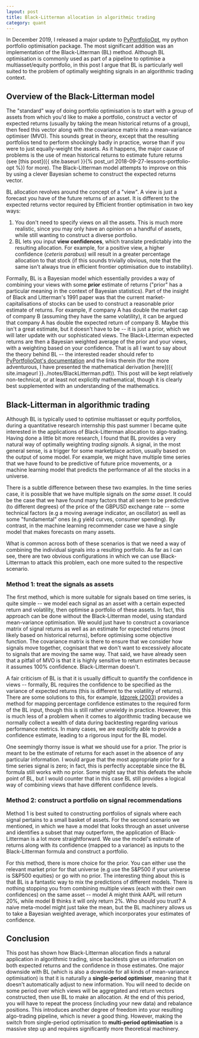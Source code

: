 ```yaml
---
layout: post
title: Black-Litterman allocation in algorithmic trading
category: quant
---
```


In December 2019, I released a major update to [PyPortfolioOpt](https://github.com/robertmartin8/PyPortfolioOpt), my python portfolio optimisation package. The most significant addition was an implementation of the Black-Litterman (BL) method. Although BL optimisation is commonly used as part of a pipeline to optimise a multiasset/equity portfolio, in this post I argue that BL is particularly well suited to the problem of optimally weighting signals in an algorithmic trading context.
<!--more-->

## Overview of the Black-Litterman model 

The "standard" way of doing portfolio optimisation is to start with a group of assets from which you'd like to make a portfolio, construct a vector of expected returns (usually by taking the mean historical returns of a group), then feed this vector along with the covariance matrix into a mean-variance optimiser (MVO). This sounds great in theory, except that the resulting portfolios tend to perform shockingly badly in practice, worse than if you were to just equally-weight the assets. As it happens, the major cause of problems is the use of mean historical returns to estimate future returns (see [this post]({{ site.baseurl }}{% post_url 2018-09-27-lessons-portfolio-opt %}) for more). The Black-Litterman model attempts to improve on this by using a clever Bayesian scheme to construct the expected returns vector. 

BL allocation revolves around the concept of a "view". A view is just a forecast you have of the future returns of an asset. It is different to the expected returns vector required by Efficient frontier optimisation in two key ways:

1. You don't need to specify views on all the assets. This is much more realistic, since you may only have an opinion on a handful of assets, while still wanting to construct a diverse portfolio.
2. BL lets you input **view confidences**, which translate predictably into the resulting allocation. For example, for a positive view, a higher confidence (*ceteris parabus*) will result in a greater percentage allocation to that stock (if this sounds trivially obvious, note that the same isn't always true in efficient frontier optimisation due to instability).

Formally, BL is a Bayesian model which essentially provides a way of combining your views with some **prior** estimate of returns ("prior" has a particular meaning in the context of Bayesian statistics). Part of the insight of Black and Litterman's 1991 paper was that the current market-capitalisations of stocks can be used to construct a reasonable prior estimate of returns. For example, if company A has double the market cap of company B (assuming they have the same volatility), it can be argued that company A has double the expected return of company B. Maybe this isn't a great estimate, but it doesn't have to be -- it is just a prior, which we will later update with our sophisticated views. The Black-Litterman expected returns are then a Bayesian weighted average of the prior and your views, with a weighting based on your confidence. That is all I want to say about the theory behind BL -- the interested reader should refer to [PyPortfolioOpt's documentation](https://pyportfolioopt.readthedocs.io/en/latest/BlackLitterman.html) and the links therein (for the more adventurous, I have presented the mathematical derivation [here]({{ site.imageurl }}../notes/BlackLitterman.pdf)). This post will be kept relatively non-technical, or at least not explicitly mathematical, though it is clearly best supplemented with an understanding of the mathematics. 


## Black-Litterman in algorithmic trading

Although BL is typically used to optimise multiasset or equity portfolios, during a quantitative research internship this past summer I became quite interested in the applications of Black-Litterman allocation to algo-trading. Having done a little bit more research, I found that BL provides a very natural way of optimally weighting *trading signals*. A signal, in the most general sense, is a trigger for some marketplace action, usually based on the output of some model. For example, we might have multiple time series that we have found to be predictive of future price movements, or a machine learning model that predicts the performance of all the stocks in a universe.

There is a subtle difference between these two examples. In the time series case, it is possible that we have multiple signals on *the same asset*. It could be the case that we have found many factors that all seem to be predictive (to different degrees) of the price of the GBPUSD exchange rate -- some technical factors (e.g a moving average indicator, an oscillator) as well as some "fundamental" ones (e.g yield curves, consumer spending). By contrast, in the machine learning recommender case we have a single model that makes forecasts on many assets. 

What is common across both of these scenarios is that we need a way of combining the individual signals into a resulting portfolio. As far as I can see, there are two obvious configurations in which we can use Black-Litterman to attack this problem, each one more suited to the respective scenario.

### Method 1: treat the signals as assets 

The first method, which is more suitable for signals based on time series, is quite simple -- we  model each signal as an asset with a certain expected return and volatility, then optimise a portfolio of these assets. In fact, this approach can be done without the Black-Litterman model, using standard mean-variance optimisation. We would just have to construct a covariance matrix of signal returns as well as an estimate for expected returns (most likely based on historical returns), before optimising some objective function. The covariance matrix is there to ensure that we consider how signals move together, cognisant that we don't want to excessively allocate to signals that are moving the same way. That said, we have already seen that a pitfall of MVO is that it is highly sensitive to return estimates because it assumes 100% confidence. Black-Litterman doesn't.

A fair criticism of BL is that it is usually difficult to quantify the confidence in views -- formally, BL requires the confidence to be specified as the variance of expected returns (this is different to the volatility of returns). There are some solutions to this, for example, [Idzorek (2003)](https://faculty.fuqua.duke.edu/~charvey/Teaching/BA453_2006/Idzorek_onBL.pdf) provides a method for mapping percentage confidence estimates to the required form of the BL input, though this is still rather unwieldy in practice. However, this is much less of a problem when it comes to algorithmic trading because we normally collect a wealth of data during backtesting regarding various performance metrics. In many cases, we are explicitly able to provide a confidence estimate, leading to a rigorous input for the BL model. 

One seemingly thorny issue is what we should use for a prior. The prior is meant to be the estimate of returns for each asset in the absence of any particular information. I would argue that the most appropriate prior for a time series signal is zero; in fact, this is perfectly acceptable since the BL formula still works with no prior. Some might say that this defeats the whole point of BL, but I would counter that in this case BL still provides a logical way of combining views that have different confidence levels. 

### Method 2: construct a portfolio on signal recommendations

Method 1 is best suited to constructing portfolios of signals where each signal pertains to a small basket of assets. For the second scenario we mentioned, in which we have a model that looks through an asset universe and identifies a subset that may outperform, the application of Black-Litterman is a lot more straightforward. We use the model's estimate of returns along with its confidence (mapped to a variance) as inputs to the Black-Litterman formula and construct a portfolio.

For this method, there is more choice for the prior. You can either use the relevant market prior for that universe (e.g use the S&P500 if your universe is S&P500 equities) or go with no prior. The interesting thing about this is that BL is a fantastic way to mix the predictions of different models. There is nothing stopping you from combining multiple views (each with their own confidences) on the same asset -- model A might think AAPL will return 20%, while model B thinks it will only return 2%. Who should you trust? A naive meta-model might just take the mean, but the BL machinery allows us to take a Bayesian weighted average, which incorporates your estimates of confidence. 


## Conclusion

This post has shown how Black-Litterman allocation finds a natural application in algorithmic trading, since backtests give us information on both expected returns and the confidence in those estimates. One major downside with BL (which is also a downside for all kinds of mean-variance optimisation) is that it is naturally a **single-period optimiser**, meaning that it doesn't automatically adjust to new information. You will need to decide on some period over which views will be aggregated and return vectors constructed, then use BL to make an allocation. At the end of this period, you will have to repeat the process (including your new data) and rebalance positions. This introduces another degree of freedom into your resulting algo-trading pipeline, which is never a good thing. However, making the switch from single-period optimisation to **multi-period optimisation** is a massive step up and requires significantly more theoretical machinery. 